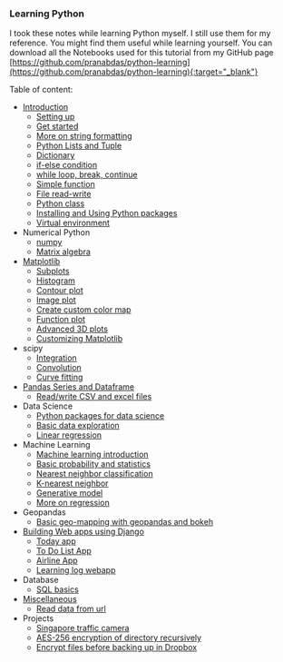 ### Learning Python 

I took these notes while learning Python myself. I still use them for my reference. You might find them useful while learning yourself. You can download all the Notebooks used for this tutorial from my GitHub page [https://github.com/pranabdas/python-learning](https://github.com/pranabdas/python-learning){:target="_blank"}

Table of content: 

+ [Introduction](introduction/introduction.md) 
    - [Setting up](introduction/setup.md) 
    - [Get started](introduction/basics.md) 
    - [More on string formatting](introduction/string-formatting.md) 
    - [Python Lists and Tuple](introduction/list-and-tuple.md) 
    - [Dictionary](introduction/dictionary.md) 
    - [if-else condition](introduction/if-else.md) 
    - [while loop, break, continue](introduction/while-loop.md) 
    - [Simple function](introduction/function.md) 
    - [File read-write](introduction/file-read-write.md) 
    - [Python class](introduction/class.md) 
    - [Installing and Using Python packages](introduction/python-packages.md) 
    - [Virtual environment](introduction/venv.md)
+ Numerical Python 
    - [numpy](numerical-python/numpy.md) 
    - [Matrix algebra](numerical-python/matrix-algebra.md)
+ [Matplotlib](matplotlib/matplotlib.md) 
    - [Subplots](matplotlib/subplot.md) 
    - [Histogram](matplotlib/histogram.md) 
    - [Contour plot](matplotlib/contour-plot.md) 
    - [Image plot](matplotlib/image-plot.md) 
    - [Create custom color map](matplotlib/custom-color-map.md) 
    - [Function plot](matplotlib/function-plot.md) 
    - [Advanced 3D plots](matplotlib/3d-plots.md) 
    - [Customizing Matplotlib](matplotlib/custom-matplotlib.md) 
+ scipy 
    - [Integration](scipy/integration.md) 
    - [Convolution](scipy/convolution.md) 
    - [Curve fitting](scipy/curve-fit.md)
+ [Pandas Series and Dataframe](pandas/pandas.md) 
    - [Read/write CSV and excel files](pandas/csv-excel.md) 
+ Data Science 
    - [Python packages for data science](data-science/packages.md) 
    - [Basic data exploration](data-science/data-exploration.md)
    - [Linear regression](data-science/linear-regression.md) 
+ Machine Learning 
    - [Machine learning introduction](machine-learning/ml.md) 
    - [Basic probability and statistics](machine-learning/probability-statistics.md)
    - [Nearest neighbor classification](machine-learning/nearest-neighbor.md) 
    - [K-nearest neighbor](machine-learning/knn.md) 
    - [Generative model](machine-learning/generative-model.md) 
    - [More on regression](machine-learning/regression.md) 
+ Geopandas 
    - [Basic geo-mapping with geopandas and bokeh](geopandas/maps.md)
+ [Building Web apps using Django](django/django.md)
    - [Today app](django/today.md)
    - [To Do List App](django/todo.md)
    - [Airline App](django/airline.md)
    - [Learning log webapp](django/learning-log.md)
+ Database 
    - [SQL basics](database/sql.md) 
+ [Miscellaneous](misc/misc.md) 
    - [Read data from url](misc/read-data-url.md) 
+ Projects 
    - [Singapore traffic camera](projects/singapore-traffic-camera.md)
    - [AES-256 encryption of directory recursively](projects/directory-encryption.md)
    - [Encrypt files before backing up in Dropbox](projects/encrypt-upload-dropbox.md)
